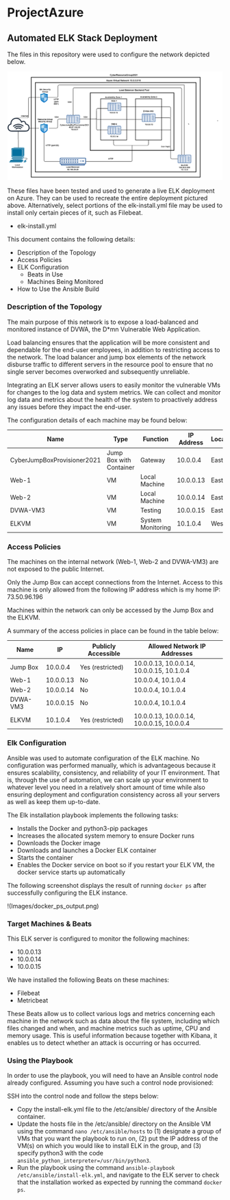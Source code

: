 # ProjectAzure
## Automated ELK Stack Deployment

The files in this repository were used to configure the network depicted below.

![](Images/kiernetwork.png)

These files have been tested and used to generate a live ELK deployment on Azure. They can be used to recreate the entire deployment pictured above. Alternatively, select portions of the elk-install.yml file may be used to install only certain pieces of it, such as Filebeat.

  - elk-install.yml

This document contains the following details:
- Description of the Topology
- Access Policies
- ELK Configuration
  - Beats in Use
  - Machines Being Monitored
- How to Use the Ansible Build


### Description of the Topology

The main purpose of this network is to expose a load-balanced and monitored instance of DVWA, the D*mn Vulnerable Web Application.

Load balancing ensures that the application will be more consistent and dependable for the end-user employees, in addition to restricting access to the network. The load balancer and jump box elements of the network disburse traffic to different servers in the resource pool to ensure that no single server becomes overworked and subsequently unreliable.

Integrating an ELK server allows users to easily monitor the vulnerable VMs for changes to the log data and system metrics. We can collect and monitor log data and metrics about the health of the system to proactively address any issues before they impact the end-user.

The configuration details of each machine may be found below:

| Name                        | Type                    | Function          | IP Address | Location | Operating System |
|-----------------------------|-------------------------|-------------------|------------|----------|------------------|
| CyberJumpBoxProvisioner2021 | Jump Box with Container | Gateway           | 10.0.0.4   | East     | Linux            |
| Web-1                       | VM                      | Local Machine     | 10.0.0.13  | East     | Linux            |
| Web-2                       | VM                      | Local Machine     | 10.0.0.14  | East     | Linux            |
| DVWA-VM3                    | VM                      | Testing           | 10.0.0.15  | East     | Linux            |
| ELKVM                       | VM                      | System Monitoring | 10.1.0.4   | West     | Linux            |

### Access Policies

The machines on the internal network (Web-1, Web-2 and DVWA-VM3) are not exposed to the public Internet. 

Only the Jump Box can accept connections from the Internet. Access to this machine is only allowed from the following IP address which is my home IP: 73.50.96.196 

Machines within the network can only be accessed by the Jump Box and the ELKVM.

A summary of the access policies in place can be found in the table below:

| Name     | IP        | Publicly Accessible | Allowed Network IP Addresses              |
|----------|-----------|---------------------|-------------------------------------------|
| Jump Box | 10.0.0.4  | Yes (restricted)    | 10.0.0.13, 10.0.0.14, 10.0.0.15, 10.1.0.4 |
| Web-1    | 10.0.0.13 | No                  | 10.0.0.4, 10.1.0.4                        |
| Web-2    | 10.0.0.14 | No                  | 10.0.0.4, 10.1.0.4                        |
| DVWA-VM3 | 10.0.0.15 | No                  | 10.0.0.4, 10.1.0.4                        |
| ELKVM    | 10.1.0.4  | Yes (restricted)    | 10.0.0.13, 10.0.0.14, 10.0.0.15, 10.0.0.4 |

### Elk Configuration

Ansible was used to automate configuration of the ELK machine. No configuration was performed manually, which is advantageous because it ensures scalability, consistency, and reliability of your IT environment. That is, through the use of automation, we can scale up your environment to whatever level you need in a relatively short amount of time while also ensuring deployment and configuration consistency across all your servers as well as keep them up-to-date.

The Elk installation playbook implements the following tasks:
* Installs the Docker and python3-pip packages
* Increases the allocated system memory to ensure Docker runs
* Downloads the Docker image
* Downloads and launches a Docker ELK container
* Starts the container
* Enables the Docker service on boot so if you restart your ELK VM, the docker service starts up automatically

The following screenshot displays the result of running `docker ps` after successfully configuring the ELK instance.

!(Images/docker_ps_output.png)

### Target Machines & Beats
This ELK server is configured to monitor the following machines:
* 10.0.0.13
* 10.0.0.14
* 10.0.0.15

We have installed the following Beats on these machines:
* Filebeat
* Metricbeat

These Beats allow us to collect various logs and metrics concerning each machine in the network such as data about the file system, including which files changed and when, and machine metrics such as uptime, CPU and memory usage.  This is useful information because together with Kibana, it enables us to detect whether an attack is occurring or has occurred.  

### Using the Playbook
In order to use the playbook, you will need to have an Ansible control node already configured. Assuming you have such a control node provisioned: 

SSH into the control node and follow the steps below:
- Copy the install-elk.yml file to the /etc/ansible/ directory of the Ansible container.
- Update the hosts file in the /etc/ansible/ directory on the Ansible VM using the command `nano /etc/ansible/hosts` to (1) designate a group of VMs that you want the playbook to run on, (2) put the IP address of the VM(s) on which you would like to install ELK in the group, and (3) specify python3 with the code `ansible_python_interpreter=/usr/bin/python3`.
- Run the playbook using the command `ansible-playbook /etc/ansible/install-elk.yml`, and navigate to the ELK server to check that the installation worked as expected by running the command `docker ps`.
